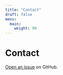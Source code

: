 ```yaml
---
title: "Contact"
draft: false
menu:
  main:
    weight: 90
---
```


# Contact

[Open an issue](https://github.com/Brian-program/hugo-mock-landing-page-domain-name/issues/new) on GitHub.
